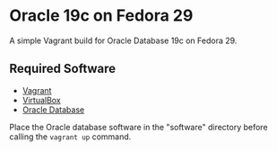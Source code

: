 # Oracle 19c on Fedora 29

A simple Vagrant build for Oracle Database 19c on Fedora 29.

## Required Software

* [Vagrant](https://www.vagrantup.com/downloads.html)
* [VirtualBox](https://www.virtualbox.org/wiki/Downloads)
* [Oracle Database](https://edelivery.oracle.com/)

Place the Oracle database software in the "software" directory before calling the `vagrant up` command.

